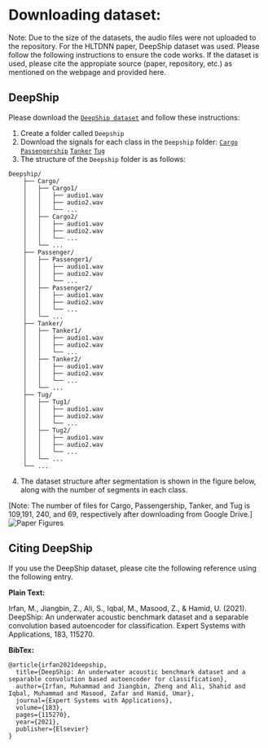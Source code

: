 # Downloading dataset:

Note: Due to the size of the datasets, the audio files were not 
uploaded to the repository. For the HLTDNN paper, DeepShip dataset was used. 
Please follow the following instructions
to ensure the code works. If the dataset is used,
please cite the appropiate source (paper, repository, etc.) as mentioned
on the webpage and provided here.

##  DeepShip

Please download the [`DeepShip dataset`](https://github.com/irfankamboh/DeepShip/issues/1)
and follow these instructions:

1. Create a folder called `Deepship`
2. Download the signals for each class in the `Deepship` folder:
        [`Cargo`](https://drive.google.com/drive/folders/1YyzrgY2tfFwtch3oTS29XUvKtEnsTgbw)
        [`Passengership`](https://drive.google.com/drive/folders/1aLn-XVaPYP8-RUzpS2SBDkGuNTWKtiNi)
        [`Tanker`](https://drive.google.com/drive/folders/1d-MrUfb8fPX8EmZIfVO5oBetVTxXfyOA)
        [`Tug`](https://drive.google.com/drive/folders/1b_gNLNammWm1HsRa3muLryccHQEAHDnT)
3. The structure of the `Deepship` folder is as follows:
```
Deepship/
    ├── Cargo/
    │   ├── Cargo1/
    │   │   ├── audio1.wav
    │   │   ├── audio2.wav
    │   │   └── ...
    │   ├── Cargo2/
    │   │   ├── audio1.wav
    │   │   ├── audio2.wav
    │   │   └── ...
    │   └── ...
    ├── Passenger/
    │   ├── Passenger1/
    │   │   ├── audio1.wav
    │   │   ├── audio2.wav
    │   │   └── ...
    │   ├── Passenger2/
    │   │   ├── audio1.wav
    │   │   ├── audio2.wav
    │   │   └── ...
    │   └── ...
    ├── Tanker/
    │   ├── Tanker1/
    │   │   ├── audio1.wav
    │   │   ├── audio2.wav
    │   │   └── ...
    │   ├── Tanker2/
    │   │   ├── audio1.wav
    │   │   ├── audio2.wav
    │   │   └── ...
    │   └── ...
    ├── Tug/
    │   ├── Tug1/
    │   │   ├── audio1.wav
    │   │   ├── audio2.wav
    │   │   └── ...
    │   ├── Tug2/
    │   │   ├── audio1.wav
    │   │   ├── audio2.wav
    │   │   └── ...
    │   └── ...
    └── ...
```

4. The dataset structure after segmentation is shown in the figure below, along with the number of segments in each class.      

[Note: The number of files for Cargo, Passengership, Tanker, and Tug is 109,191, 240, and 69, respectively after downloading from Google Drive.]
![Paper Figures](https://github.com/Peeples-Lab/HLTDNN/blob/master/Figures/Dataset.png)
## <a name="CitingDeepShip"></a>Citing DeepShip

If you use the DeepShip dataset, please cite the following reference using the following entry.

**Plain Text:**

Irfan, M., Jiangbin, Z., Ali, S., Iqbal, M., Masood, Z., & Hamid, U. (2021). DeepShip: An underwater acoustic benchmark dataset and a separable convolution based autoencoder for classification. Expert Systems with Applications, 183, 115270.

**BibTex:**
```
@article{irfan2021deepship,
  title={DeepShip: An underwater acoustic benchmark dataset and a separable convolution based autoencoder for classification},
  author={Irfan, Muhammad and Jiangbin, Zheng and Ali, Shahid and Iqbal, Muhammad and Masood, Zafar and Hamid, Umar},
  journal={Expert Systems with Applications},
  volume={183},
  pages={115270},
  year={2021},
  publisher={Elsevier}
}

```
